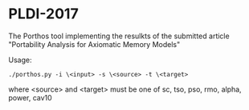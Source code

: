 # PLDI-2017
The Porthos tool implementing the resulkts of the submitted article "Portability Analysis for Axiomatic Memory Models"

Usage: 

```./porthos.py -i \<input> -s \<source> -t \<target>```

where \<source> and \<target> must be one of sc, tso, pso, rmo, alpha, power, cav10
